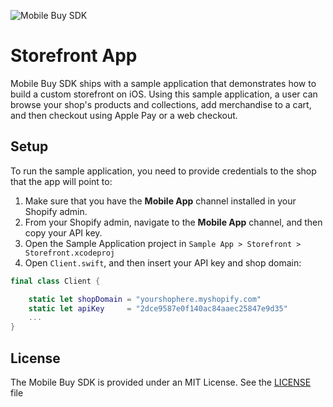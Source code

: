 ![Mobile Buy SDK](https://cloud.githubusercontent.com/assets/5244861/26738020/885c12ac-479a-11e7-8914-2853ec09f89f.png)

# Storefront App

Mobile Buy SDK ships with a sample application that demonstrates how to build a custom storefront on iOS. Using this sample application, a user can browse your shop's products and collections, add merchandise to a cart, and then checkout using Apple Pay or a web checkout.

## Setup

To run the sample application, you need to provide credentials to the shop that the app will point to:

1. Make sure that you have the **Mobile App** channel installed in your Shopify admin.
2. From your Shopify admin, navigate to the **Mobile App** channel, and then copy your API key.
3. Open the Sample Application project in `Sample App > Storefront > Storefront.xcodeproj`
4. Open `Client.swift`, and then insert your API key and shop domain:

```swift
final class Client {

    static let shopDomain = "yourshophere.myshopify.com"
    static let apiKey     = "2dce9587e0f140ac84aaec25847e9d35"
    ...
}
```

## License

The Mobile Buy SDK is provided under an MIT License.  See the [LICENSE](../../LICENSE) file
